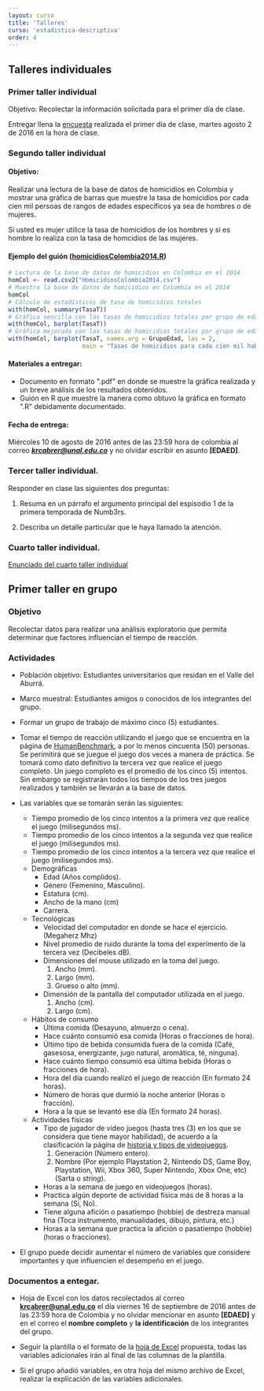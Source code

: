 ```yaml
---
layout: curso
title: 'Talleres'
curso: 'estadistica-descriptiva'
order: 4
---
```


## Talleres individuales

### Primer taller individual

Objetivo: Recolectar la información solicitada para el primer día de clase.

Entregar llena la [encuesta](./documentos/Encuesta201602.pdf) realizada el primer día de clase, martes
agosto 2 de 2016 en la hora de clase.


### Segundo taller individual

#### Objetivo:

Realizar una lectura de la base de datos de homicidios en Colombia
y mostrar una gráfica de barras que muestre la tasa de homicidios por
cada cien mil persoas de rangos de edades específicos ya sea de hombres o
de mujeres.

Si usted es mujer utilice la tasa de homicidios de los hombres y si es hombre
lo realiza con la tasa de homcidios de las mujeres.

#### Ejemplo del guión ([homicidiosColombia2014.R](./guiones/HomicidiosColombia2014.R))

```r
# Lectura de la base de datos de homicidios en Colombia en el 2014
homCol <- read.csv2("HomicidiosColombia2014.csv")
# Muestra la base de datos de homicidios en Colombia en el 2014
homCol
# Cálculo de estadísticos de tasa de homicidios totales
with(homCol, summary(TasaT))
# Gráfica sencilla con las tasas de homicidios totales por grupo de edad
with(homCol, barplot(TasaT))
# Gráfica mejorada con las tasas de homicidios totales por grupo de edad
with(homCol, barplot(TasaT, names.arg = GrupoEdad, las = 2,
                     main = "Tasas de homicidios para cada cien mil habitantes"))     
```

#### Materiales a entregar:

 + Documento en formato ".pdf" en donde se muestre la gráfica realizada y
   un breve análisis de los resultados obtenidos.
 + Guión en R que muestre la manera como obtuvo la gráfica en formato ".R"
   debidamente documentado.

#### Fecha de entrega:

Miércoles 10 de agosto de 2016 antes de las 23:59 hora de colombia al correo
***krcabrer@unal.edu.co*** y no olvidar escribir en asunto **[EDAED]**.

### Tercer taller individual.

Responder en clase las siguientes dos preguntas:

1. Resuma en un párrafo el argumento principal del espisodio 1 de
   la primera temporada de Numb3rs.

2. Describa un detalle particular que le haya llamado la atención.

### Cuarto taller individual.

[Enunciado del cuarto taller individual](Taller4.html)  

## Primer taller en grupo

### Objetivo
Recolectar datos para realizar una análisis exploratorio que permita
determinar que factores influencian el tiempo de reacción.

### Actividades

 - Población objetivo: Estudiantes universitarios que residan en
   el Valle del Aburrá.
 - Marco muestral: Estudiantes amigos o conocidos de los integrantes
   del grupo.
 - Formar un grupo de trabajo de máximo cinco (5) estudiantes.
 - Tomar el tiempo de reacción utilizando el juego que se encuentra
   en la página de [HumanBenchmark](http://www.humanbenchmark.com/tests/reactiontime),
   a por lo menos cincuenta (50) personas.
   Se perimitirá que se juegue el juego dos veces a manera de práctica.
   Se tomará como dato definitivo la tercera vez que realice el juego completo.
   Un juego completo es el promedio de los cinco (5) intentos.
   Sin embargo se registrarán todos los tiempos de los tres juegos realizados y
   también se llevarán a la base de datos.

 - Las variables que se tomarán serán las siguientes:
   + Tiempo promedio de los cinco intentos a la primera vez que realice el juego
     (milisegundos ms).
   + Tiempo promedio de los cinco intentos a la segunda vez que realice el juego
       (milisegundos ms).  
   + Tiempo promedio de los cinco intentos a la tercera vez que realice el juego
         (milisegundos ms).       
   + Demográficas
     * Edad (Años complidos).
     * Género (Femenino, Masculino).
     * Estatura (cm).
     * Ancho de la mano (cm)
     * Carrera.     
   + Tecnológicas
     * Velocidad del computador en donde se hace el ejercicio. (Megaherz Mhz)
     * Nivel promedio de ruido durante la toma del experimento de la tercera vez
       (Decibeles dB).
     * Dimensiones del mouse utilizado en la toma del juego.
       1. Ancho (mm).
       2. Largo (mm).
       3. Grueso o alto (mm).
     * Dimensión de la pantalla del computador utilizada en el juego.
       1. Ancho (cm).
       2. Largo (cm).
   + Hábitos de consumo
     * Última comida (Desayuno, almuerzo o cena).
     * Hace cuánto consumió esa comida (Horas o fracciones de hora).
     * Último tipo de bebida consumida fuera de la comida
       (Café, gasesosa, energizante, jugo natural, aromática, té, ninguna).
     * Hace cuánto tiempo consumió esa última bebida (Horas o fracciones de hora).
     * Hora del día cuando realizó el juego de reacción (En formato 24 horas).
     * Número de horas que durmió la noche anterior (Horas o fracción).
     * Hora a la que se levantó ese día (En formato 24 horas).
   + Actividades físicas
     * Tipo de jugador de video juegos (hasta tres (3) en los que se considera que
       tiene mayor habilidad), de acuerdo a la clasificación la página de [historia y tipos de videojuegos](http://listas.20minutos.es/lista/todas-las-consolas-de-la-historia-videoconsolas-de-todas-las-generaciones-301580/).
       1. Generación (Número entero).
       2. Nombre (Por ejemplo Playstation 2, Nintendo DS, Game Boy, Playstation,
         Wii, Xbox 360, Super Nintendo, Xbox One, etc) (Sarta o *string*).
     * Horas a la semana de juego en videojuegos (horas).
     * Practica algún deporte de actividad física más de 8 horas a la semana (Si, No).
     * Tiene alguna afición o pasatiempo (hobbie) de destreza manual fina
       (Toca instrumento, manualidades, dibujo, pintura, etc.)
     * Horas a la semana que practica la afición o pasatiempo (hobbie) (horas o fracciones).

 - El grupo puede decidir aumentar el número de variables que considere importantes
   y que influencien el desempeño en el juego.

### Documentos a entegar.

   - Hoja de Excel con los datos recolectados al correo **krcabrer@unal.edu.co**
   el día viernes 16 de septiembre de 2016 antes de las 23:59 hora de Colombia y
   no olvidar mencionar en asunto **[EDAED]** y en el correo el **nombre completo** y
   **la identificación** de los integrantes del grupo.

   -  Seguir la plantilla o el formato de la
      [hoja de Excel](./basesdedatos/TiempoReacción.xlsx) propuesta, todas las
      variables adicionales irán al final de las columnas de la plantilla.

   - Si el grupo añadió variables, en otra hoja del mismo archivo de Excel,
      realizar la explicación de las variables adicionales.  
